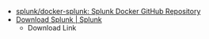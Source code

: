 

- [splunk/docker\-splunk: Splunk Docker GitHub Repository](https://github.com/splunk/docker-splunk)
- [Download Splunk \| Splunk](https://www.splunk.com/pt_br/goto/Download_4_2)
    - Download Link
